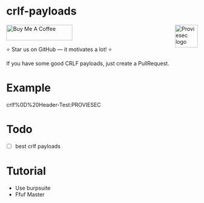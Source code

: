 # crlf-payloads
<a href="https://proviesec.org/">
    <img src="https://avatars.githubusercontent.com/u/92156402?s=400&u=7fe0dbb9085a37818ee8c2b061432a9a69cbff42&v=4" alt="Proviesec logo" title="Proviesec" align="right" height="60" />
</a>
<a href="https://www.buymeacoffee.com/proviesec" target="_blank"><img src="https://cdn.buymeacoffee.com/buttons/default-orange.png" alt="Buy Me A Coffee" height="41" width="174"></a>


:star: Star us on GitHub — it motivates a lot! :star:

If you have some good CRLF payloads, just create a PullRequest. 

# Example

crlf%0D%20Header-Test:PROVIESEC

# Todo

- [ ] best crlf payloads 

# Tutorial

- Use burpsuite
- Ffuf Master
